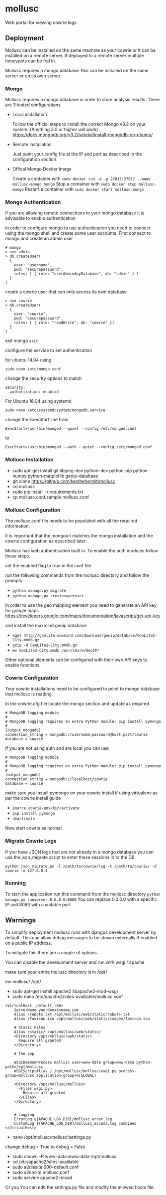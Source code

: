 # mollusc
Web portal for viewing cowrie logs

## Deployment
Mollusc can be installed on the same machine as your cowrie or it can be installed on a remote server.
If deployed to a remote server multiple honeypots can be fed in.

Mollusc requires a mongo database. this can be installed on the same server or on its own server. 

### Mongo

Mollusc requires a mongo database in order to store analysis results. There are 3 tested configurations

 - Local installation
 
    Follow the official steps to install the correct Mongo v3.2 on your system. (Anything 3.0 or higher will work)
    https://docs.mongodb.org/v3.2/tutorial/install-mongodb-on-ubuntu/
 
 - Remote Installation
 
    Just point your config file at the IP and port as described in the configuration section.
 
 - Offical Mongo Docker Image
    
    Create a container with ```sudo docker run -d -p 27017:27017 --name mollusc-mongo mongo```
    Stop a container with ```sudo docker stop mollusc-mongo```
    Restart a container with ```sudo docker start mollusc-mongo``` 
    
    
### Mongo Authentication
If you are allowing remote connections to your mongo database it is advisable to enable authentication

In order to configure mongo to use authenitcation you need to connect using the mongo shell and create some user accounts. 
First connect to mongo and create an admin user

```
# mongo
> use admin
> db.createUser(
  {
    user: "username",
    pwd: "securepassword",
    roles: [ { role: "userAdminAnyDatabase", db: "admin" } ]
  }
)
```

create a cowrie user that can only access its own database

```
> use cowrie
> db.createUser(
  {
    user: "cowrie",
    pwd: "securepassword",
    roles: [ { role: "readWrite", db: "cowrie" }]
  }
)
```

exit mongo  ```exit```

configure the service to set authentication

for ubuntu 14.04 using 

```sudo nano /etc/mongo.conf```

change the security options to match

```
security:
  authorization: enabled
```


For Ubuntu 16.04 using systemd

```sudo nano /etc/systemd/system/mongodb.service```

change the ExecStart line from

```ExecStart=/usr/bin/mongod --quiet --config /etc/mongod.conf```

to

```ExecStart=/usr/bin/mongod --auth --quiet --config /etc/mongod.conf```

### Mollusc Installation

- sudo apt-get install git libjpeg-dev python-dev python-pip python-numpy python-matplotlib geoip-database
- git clone https://github.com/kevthehermit/mollusc
- cd mollusc
- sudo pip install -r requirements.txt
- cp mollusc.conf.sample mollusc.conf

### Mollusc Configuration
The mollusc conf file needs to be populated with all the required information. 

It is important that the mongouri matches the mongo installation and the cowrie configuration as described later. 

Mollusc has web authentication built in. To enable the auth modules follow these steps.

set the enabled flag to true in the conf file

run the following commands from the mollusc directory and follow the prompts
- ```python manage.py migrate```
- ```python manage.py createsuperuser```



In order to use the geo mapping element you need to generate an API key for google maps 
https://developers.google.com/maps/documentation/javascript/get-api-key

and install the maxmind geoip database

- ```wget http://geolite.maxmind.com/download/geoip/database/GeoLite2-City.mmdb.gz```
- ```gzip -d GeoLite2-City.mmdb.gz```
- ```mv GeoLite2-City.mmdb /usr/share/GeoIP/```


Other optional elements can be configured with their own API keys to enable functions. 

### Cowrie Configuration
Your cowrie installations need to be configured to point to mongo database that mollusc is reading. 

In the cowrie.cfg file locate the mongo section and update as required

```
# MongoDB logging module
#
# MongoDB logging requires an extra Python module: pip install pymongo
#
[output_mongodb]
connection_string = mongodb://username:password@host:port/cowrie
database = cowrie
```
If you are not using auth and are local you can use
```
# MongoDB logging module
#
# MongoDB logging requires an extra Python module: pip install pymongo
#
[output_mongodb]
connection_string = mongodb://localhost/cowrie
database = cowrie
```

make sure you install pymongo on your cowrie install if using virtualenv as per the cowrie install guide

- ```source cowrie-env/bin/activate```
- ```pip install pymongo```
- ```deactivate```


Now start cowrie as normal. 


### Migrate Cowrie Logs

If you have JSON logs that are not already in a mongo database you can use the json_migrate script to enter these sessions in to the DB

```python json_migrate.py -l /path/to/cowrie/log -t /path/to/cowrie/ -d cowrie -m 127.0.0.1```

### Running
To start the application run this command from the mollusc directory
```python manage.py runserver 0.0.0.0:8080```
You can replace 0.0.0.0 with a specific IP and 8080 with a suitable port.


## Warnings
To simplify deployment mollusc runs with djangos development server by default. 
This can allow debug messages to be shown externally if enabled on a public IP address. 

To mitigate this there are a couple of options. 

You can disable the development server and run with wsgi / apache 

make sure your entire mollusc directory is in /opt/

mv mollusc/ /opt/

- sudo apt-get install apache2 libapache2-mod-wsgi
- sudo nano /etc/apache2/sites-availiable/mollusc.conf

```
<VirtualHost _default_:80>
    ServerName yourdomainname.com
    Alias /robots.txt /opt/mollusc/web/static/robots.txt
    Alias /favicon.ico /opt/mollusc/web/static/images/favicon.ico
    
    # Static Files
    Alias /static/ /opt/mollusc/web/static/
    <Directory /opt/mollusc/web/static>
      Require all granted
    </Directory>
    
    # The app
    
    WSGIDaemonProcess mollusc user=www-data group=www-data python-path=/opt/mollusc
    WSGIScriptAlias / /opt/mollusc/mollusc/wsgi.py process-group=mollusc application-group=%{GLOBAL}
    
    <Directory /opt/mollusc/mollusc>
      <Files wsgi.py>
        Require all granted
      </Files>
    </Directory>

    
    # Logging
    ErrorLog ${APACHE_LOG_DIR}/mollusc_error.log
    CustomLog ${APACHE_LOG_DIR}/mollusc_access.log combined
</VirtualHost>
```

- nano /opt/mollusc/mollusc/settings.py

change debug = True to debug = False

- sudo chown -R www-data:www-data /opt/mollusc
- cd /etc/apache2/sites-availiable
- sudo a2dissite 000-default.conf
- sudo a2ensite mollusc.conf
- sudo service apache2 reload



Or you 
You can edit the settings.py file and modify the allowed hosts file. 

